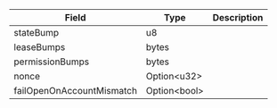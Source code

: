 | Field | Type | Description |
|--|--|--|
| stateBump |  u8 | |
| leaseBumps |  bytes | |
| permissionBumps |  bytes | |
| nonce |  Option&lt;u32&gt; | |
| failOpenOnAccountMismatch |  Option&lt;bool&gt; | |
